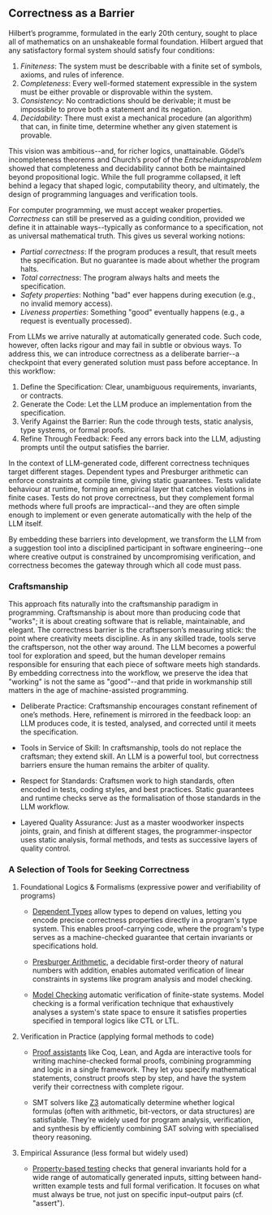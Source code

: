 
## Correctness as a Barrier

Hilbert’s programme, formulated in the early 20th century, sought to place all of mathematics
on an unshakeable formal foundation. Hilbert argued that any satisfactory formal system should
satisfy four conditions:

1. *Finiteness*: The system must be describable with a finite set of symbols, axioms,
   and rules of inference.
2. *Completeness*: Every well-formed statement expressible in the system must be either
   provable or disprovable within the system.
3. *Consistency*: No contradictions should be derivable; it must be impossible to prove
   both a statement and its negation.
4. *Decidability*: There must exist a mechanical procedure (an algorithm) that can,
   in finite time, determine whether any given statement is provable.

This vision was ambitious--and, for richer logics, unattainable. Gödel’s incompleteness theorems
and Church’s proof of the *Entscheidungsproblem* showed that completeness and decidability cannot
both be maintained beyond propositional logic. While the full programme collapsed, it left behind
a legacy that shaped logic, computability theory, and ultimately, the design of programming
languages and verification tools.

For computer programming, we must accept weaker properties. *Correctness* can still be preserved
as a guiding condition, provided we define it in attainable ways--typically as conformance to a
specification, not as universal mathematical truth. This gives us several working notions:

- *Partial correctness*: If the program produces a result, that result meets the specification.
  But no guarantee is made about whether the program halts.
- *Total correctness*: The program always halts and meets the specification.
- *Safety properties*: Nothing "bad" ever happens during execution (e.g., no invalid memory access).
- *Liveness properties*: Something "good" eventually happens (e.g., a request is eventually processed).

From LLMs we arrive naturally at automatically generated code. Such code, however, often lacks
rigour and may fail in subtle or obvious ways. To address this, we can introduce correctness as
a deliberate barrier--a checkpoint that every generated solution must pass before acceptance.
In this workflow:

1. Define the Specification: Clear, unambiguous requirements, invariants, or contracts.
2. Generate the Code: Let the LLM produce an implementation from the specification.
3. Verify Against the Barrier: Run the code through tests, static analysis, type systems,
   or formal proofs.
4. Refine Through Feedback: Feed any errors back into the LLM, adjusting prompts until
   the output satisfies the barrier.

In the context of LLM-generated code, different correctness techniques target different stages.
Dependent types and Presburger arithmetic can enforce constraints at compile time, giving static
guarantees. Tests validate behaviour at runtime, forming an empirical layer that catches violations
in finite cases. Tests do not prove correctness, but they complement formal methods where full
proofs are impractical--and they are often simple enough to implement or even generate automatically
with the help of the LLM itself.

By embedding these barriers into development, we transform the LLM from a suggestion tool into
a disciplined participant in software engineering--one where creative output is constrained by
uncompromising verification, and correctness becomes the gateway through which all code must pass.


### Craftsmanship

This approach fits naturally into the craftsmanship paradigm in programming. Craftsmanship is about
more than producing code that "works"; it is about creating software that is reliable, maintainable,
and elegant. The correctness barrier is the craftsperson’s measuring stick: the point where
creativity meets discipline. As in any skilled trade, tools serve the craftsperson, not the other
way around. The LLM becomes a powerful tool for exploration and speed, but the human developer
remains responsible for ensuring that each piece of software meets high standards. By embedding
correctness into the workflow, we preserve the idea that "working" is not the same as "good"--and
that pride in workmanship still matters in the age of machine-assisted programming.

- Deliberate Practice: Craftsmanship encourages constant refinement of one’s methods. Here,
  refinement is mirrored in the feedback loop: an LLM produces code, it is tested, analysed,
  and corrected until it meets the specification.

- Tools in Service of Skill: In craftsmanship, tools do not replace the craftsman; they extend
  skill. An LLM is a powerful tool, but correctness barriers ensure the human remains the arbiter of quality.

- Respect for Standards: Craftsmen work to high standards, often encoded in tests, coding
  styles, and best practices. Static guarantees and runtime checks serve as the formalisation
  of those standards in the LLM workflow.

- Layered Quality Assurance: Just as a master woodworker inspects joints, grain, and finish
  at different stages, the programmer-inspector uses static analysis, formal methods, and
  tests as successive layers of quality control.




### A Selection of Tools for Seeking Correctness

1. Foundational Logics & Formalisms (expressive power and verifiability of programs)

	- [Dependent Types](./logic/deptypes/) allow types to depend on values, letting
    you encode precise correctness properties directly in a program's type system.
    This enables proof-carrying code, where the program's type serves as a
    machine-checked guarantee that certain invariants or specifications hold.

	- [Presburger Arithmetic](./logic/presburger/), a decidable first-order theory
    of natural numbers with addition, enables automated verification of linear
    constraints in systems like program analysis and model checking.

	- [Model Checking](./logic/model/) automatic verification of finite-state systems.
    Model checking is a formal verification technique that exhaustively analyses a
    system's state space to ensure it satisfies properties specified in temporal logics
    like CTL or LTL.


2. Verification in Practice (applying formal methods to code)

	- [Proof assistants](./assist/) like Coq, Lean, and Agda are interactive tools for
    writing machine-checked formal proofs, combining programming and logic in a single
    framework. They let you specify mathematical statements, construct proofs step
    by step, and have the system verify their correctness with complete rigour.

	- SMT solvers like [Z3](./smt/) automatically determine whether logical formulas
    (often with arithmetic, bit-vectors, or data structures) are satisfiable.
    They’re widely used for program analysis, verification, and synthesis by efficiently
    combining SAT solving with specialised theory reasoning.

3. Empirical Assurance (less formal but widely used)

	- [Property-based testing](./property/) checks that general invariants hold for a wide range of
    automatically generated inputs, sitting between hand-written example tests and
    full formal verification. It focuses on what must always be true, not just on
    specific input–output pairs (cf. "assert").

